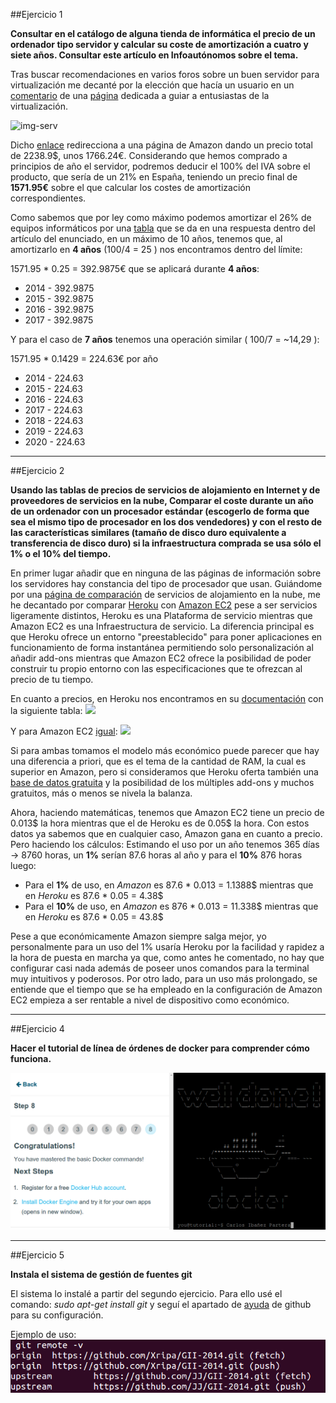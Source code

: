 ##Ejercicio 1

**Consultar en el catálogo de alguna tienda de informática el precio de un ordenador tipo servidor y calcular su coste de amortización a cuatro y siete años. Consultar este artículo en Infoautónomos sobre el tema.**

[comentario]:http://www.tinkertry.com/superguide-home-virtualization-server-enthusiasts-colorful-variety-of-esxi-whiteboxes/
[página]:http://www.amazon.com/gp/registry/wishlist/1S6RGAOHWS4BL/ref=cm_wl_rlist_go_o
[img-serv]:http://ecx.images-amazon.com/images/I/41eG4jk2arL.jpg
[enlace]:http://www.amazon.com/gp/registry/wishlist/1S6RGAOHWS4BL/ref=cm_wl_rlist_go_o
[tabla]:http://www.infoautonomos.com/informacion-al-dia/fiscalidad/gastos-deducibles-autonomos-irpf-estimacion-directa/

Tras buscar recomendaciones en varios foros sobre un buen servidor para virtualización me decanté por la elección que hacía un usuario en un [comentario] de una [página] dedicada a guiar a entusiastas de la virtualización.

![img-serv]

Dicho [enlace] redirecciona a una página de Amazon dando un precio total de 2238.9$, unos 1766.24€. Considerando que hemos comprado a principios de año el servidor, podremos deducir el 100% del IVA sobre el producto, que sería de un 21% en España, teniendo un precio final de **1571.95€** sobre el que calcular los costes de amortización correspondientes.

Como sabemos que por ley como máximo podemos amortizar el 26% de equipos informáticos por una [tabla] que se da en una respuesta dentro del artículo del enunciado, en un máximo de 10 años, tenemos que, al amortizarlo en **4 años** (100/4 = 25 ) nos encontramos dentro del límite:

1571.95 * 0.25 = 392.9875€ que se aplicará durante **4 años**:

* 2014 - 392.9875
* 2015 - 392.9875
* 2016 - 392.9875
* 2017 - 392.9875

Y para el caso de **7 años** tenemos una operación similar ( 100/7 = ~14,29 ):

1571.95 * 0.1429 = 224.63€ por año

* 2014 - 224.63
* 2015 - 224.63
* 2016 - 224.63
* 2017 - 224.63
* 2018 - 224.63
* 2019 - 224.63
* 2020 - 224.63

***

##Ejercicio 2

**Usando las tablas de precios de servicios de alojamiento en Internet y de proveedores de servicios en la nube, Comparar el coste durante un año de un ordenador con un procesador estándar (escogerlo de forma que sea el mismo tipo de procesador en los dos vendedores) y con el resto de las características similares (tamaño de disco duro equivalente a transferencia de disco duro) si la infraestructura comprada se usa sólo el 1% o el 10% del tiempo.**

[página de comparación]:http://cloud-hosting-review.toptenreviews.com/
[Heroku]:https://www.heroku.com/
[Amazon EC2]:http://aws.amazon.com/es/ec2/
[documentación]:https://devcenter.heroku.com/articles/dyno-size
[igual]:http://aws.amazon.com/es/ec2/pricing/
[base de datos gratuita]:https://addons.heroku.com/heroku-postgresql#dev

En primer lugar añadir que en ninguna de las páginas de información sobre los servidores hay constancia del tipo de procesador que usan. Guiándome por una [página de comparación] de servicios de alojamiento en la nube, me he decantado por comparar [Heroku] con [Amazon EC2] pese a ser servicios ligeramente distintos, Heroku es una Plataforma de servicio mientras que Amazon EC2 es una Infraestructura de servicio. La diferencia principal es que Heroku ofrece un entorno "preestablecido" para poner aplicaciones en funcionamiento de forma instantánea permitiendo solo personalización al añadir add-ons mientras que Amazon EC2 ofrece la posibilidad de poder construir tu propio entorno con las especificaciones que te ofrezcan al precio de tu tiempo.

En cuanto a precios, en Heroku nos encontramos en su [documentación] con la siguiente tabla:
![](https://raw.githubusercontent.com/Xripa/GII-2014/master/ejercicios/CarlosIbanezPartera/Tema1/Imagenes/esp-heroku.png)

Y para Amazon EC2 [igual]:
![](https://raw.githubusercontent.com/Xripa/GII-2014/master/ejercicios/CarlosIbanezPartera/Tema1/Imagenes/esp-amazon.png)

Si para ambas tomamos el modelo más económico puede parecer que hay una diferencia a priori, que es el tema de la cantidad de RAM, la cual es superior en Amazon, pero si consideramos que Heroku oferta también una [base de datos gratuita] y la posibilidad de los múltiples add-ons y muchos gratuitos, más o menos se nivela la balanza.

Ahora, haciendo matemáticas, tenemos que Amazon EC2 tiene un precio de 0.013$ la hora mientras que el de Heroku es de 0.05$ la hora. Con estos datos ya sabemos que en cualquier caso, Amazon gana en cuanto a precio. Pero haciendo los cálculos:
Estimando el uso por un año tenemos 365 días -> 8760 horas, un **1%** serían  87.6 horas al año y para el **10%** 876 horas luego:
* Para el **1%** de uso, en *Amazon* es 87.6 * 0.013 = 1.1388$ mientras que en *Heroku* es 87.6 * 0.05 = 4.38$
* Para el **10%** de uso, en *Amazon* es 876 * 0.013 = 11.338$ mientras que en *Heroku* es 87.6 * 0.05 = 43.8$

Pese a que económicamente Amazon siempre salga mejor, yo personalmente para un uso del 1% usaría Heroku por la facilidad y rapidez a la hora de puesta en marcha ya que, como antes he comentado, no hay que configurar casi nada además de poseer unos comandos para la terminal muy intuitivos y poderosos. Por otro lado, para un uso más prolongado, se entiende que el tiempo que se ha empleado en la configuración de Amazon EC2 empieza a ser rentable a nivel de dispositivo como económico.


***
##Ejercicio 4

**Hacer el tutorial de línea de órdenes de docker para comprender cómo funciona.**

![](./Imagenes/docker-fin.png)

***
##Ejercicio 5

**Instala el sistema de gestión de fuentes git**

[ayuda]:https://help.github.com/articles/set-up-git/

El sistema lo instalé a partir del segundo ejercicio. Para ello usé el comando:
*sudo apt-get install git* y seguí el apartado de [ayuda] de github para su configuración.

Ejemplo de uso:
![](./Imagenes/git-uso.png)



